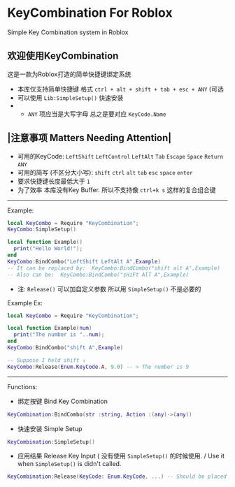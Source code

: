# KeyCombination For Roblox
Simple Key Combination system in Roblox

## 欢迎使用KeyCombination
这是一款为Roblox打造的简单快捷键绑定系统
* 本库仅支持简单快捷键 格式 `ctrl + alt + shift + tab + esc + ANY` (可选
* 可以使用 `Lib:SimpleSetup()` 快速安装
* * `ANY` 项应当是大写字母 总之是要对应 `KeyCode.Name`

## |注意事项   Matters Needing Attention|
* 可用的KeyCode: `LeftShift` `LeftControl` `LeftAlt` `Tab` `Escape` `Space` `Return` `ANY`   
* 可用的简写 (不区分大小写): `shift` `ctrl` `alt` `tab` `esc` `space` `enter`   
* 要求快捷键长度最低大于 `1`    
* 为了效率 本库没有Key Buffer. 所以不支持像 `ctrl+k s` 这样的复合组合键
--------------------------------------------------------
Example:
``` Lua
local KeyCombo = Require "KeyCombination";
KeyCombo:SimpleSetup()

local function Example()
  print("Hello World!");
end
KeyCombo:BindCombo("LeftShift LeftAlt A",Example)
-- It can be replaced by:  KeyCombo:BindCombo("shift alt A",Example)
-- Also can be:  KeyCombo:BindCombo("sHiFt AlT A",Example)

```
* 注: `Release()` 可以加自定义参数 所以用 `SimpleSetup()` 不是必要的

Example Ex:
``` Lua
local KeyCombo = Require "KeyCombination";

local function Example(num)
  print("The number is "..num);
end
KeyCombo:BindCombo("shift A",Example)

-- Suppose I held shift ↓
KeyCombo:Release(Enum.KeyCode.A, 9.0) -- > The number is 9
```
--------------------------------------------------------
Functions:
* 绑定按键 Bind Key Combination
``` Lua
KeyCombination:BindCombo(str :string, Action :(any)->(any))
```
* 快速安装 Simple Setup
``` Lua
KeyCombination:SimpleSetup()
```
* 应用结果 Release Key Input  ( 没有使用 `SimpleSetup()` 的时候使用. / Use it when `SimpleSetup()` is didn't called.
``` Lua
KeyCombination:Release(KeyCode: Enum.KeyCode, ...) -- Should be placed under input event
```
